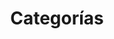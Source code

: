 ---
title: Categorías
title_seo: ''
description: Listado de categorías
image: ''
draft: false
noindex: true
translationKey: categories
---